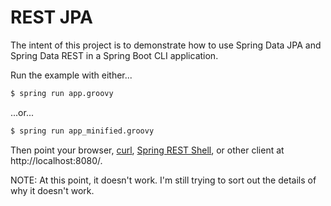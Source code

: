 REST JPA
========
The intent of this project is to demonstrate how to use Spring Data JPA and Spring Data REST in a
Spring Boot CLI application.

Run the example with either...

```sh
$ spring run app.groovy
```

...or...

```sh
$ spring run app_minified.groovy
```

Then point your browser, [curl](http://curl.haxx.se/), [Spring REST Shell](https://github.com/spring-projects/rest-shell), or other client at http://localhost:8080/.

NOTE: At this point, it doesn't work. I'm still trying to sort out the details of why it doesn't work.
